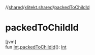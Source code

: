 //[shared](../../index.md)/[xlitekt.shared](index.md)/[packedToChildId](packed-to-child-id.md)

# packedToChildId

[jvm]\
fun [Int](https://kotlinlang.org/api/latest/jvm/stdlib/kotlin/-int/index.html).[packedToChildId](packed-to-child-id.md)(): [Int](https://kotlinlang.org/api/latest/jvm/stdlib/kotlin/-int/index.html)
